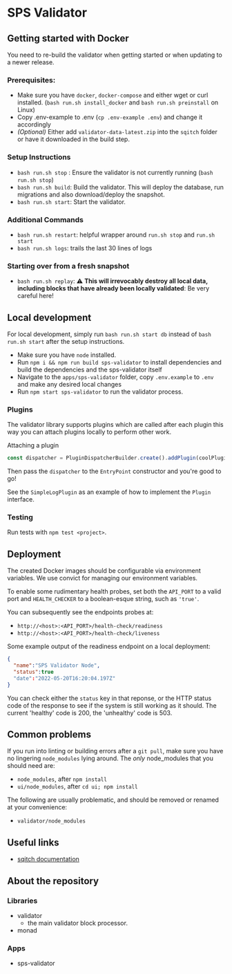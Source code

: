 # SPS Validator
## Getting started with Docker

You need to re-build the validator when getting started or when updating to a newer release.

### Prerequisites:

- Make sure you have `docker`, `docker-compose` and either wget or curl installed. (`bash run.sh install_docker` and `bash run.sh preinstall` on Linux)
- Copy .env-example to .env (`cp .env-example .env`) and change it accordingly
- _(Optional)_ Either add `validator-data-latest.zip` into the `sqitch` folder or have it downloaded in the build step.

### Setup Instructions

- `bash run.sh stop` : Ensure the validator is not currently running (`bash run.sh stop`)
- `bash run.sh build`: Build the validator.  This will deploy the database, run migrations and also download/deploy the snapshot.
- `bash run.sh start`: Start the validator.

### Additional Commands

- `bash run.sh restart`: helpful wrapper around `run.sh stop` and `run.sh start`
- `bash run.sh logs`: trails the last 30 lines of logs

### Starting over from a fresh snapshot

- `bash run.sh replay`:  :warning: **This will irrevocably destroy all local data, including blocks that have already been locally validated**: Be very careful here!

## Local development

For local development, simply run `bash run.sh start db` instead of `bash run.sh start` after the setup instructions.

- Make sure you have `node` installed.
- Run `npm i && npm run build sps-validator` to install dependencies and build the dependencies and the sps-validator itself
- Navigate to the `apps/sps-validator` folder, copy `.env.example` to `.env` and make any desired local changes
- Run `npm start sps-validator` to run the validator process.

### Plugins

The validator library supports plugins which are called after each plugin this way you can attach plugins locally to perform
other work.

Attaching a plugin
```typescript
const dispatcher = PluginDispatcherBuilder.create().addPlugin(coolPlugin).build();
```
Then pass the `dispatcher` to the `EntryPoint` constructor and you're good to go!

See the `SimpleLogPlugin` as an example of how to implement the `Plugin` interface.

### Testing
Run tests with `npm test <project>`.

## Deployment
The created Docker images should be configurable via environment variables. 
We use convict for managing our environment variables.

To enable some rudimentary health probes, set both the `API_PORT` to a
valid port and `HEALTH_CHECKER` to a boolean-esque string, such as
`'true'`. 

You can subsequently see the endpoints probes at:
- `http://<host>:<API_PORT>/health-check/readiness`
- `http://<host>:<API_PORT>/health-check/liveness`

Some example output of the readiness endpoint on a local deployment:
```json
{
  "name":"SPS Validator Node",
  "status":true
  "date":"2022-05-20T16:20:04.197Z"
}
```

You can check either the `status` key in that reponse, or the HTTP status code of the response to see if the system is still working as it should.
The current 'healthy' code is 200, the 'unhealthy' code is 503.

## Common problems
If you run into linting or building errors after a `git pull`, make sure you have no lingering `node_modules` lying around.
The _only_ node_modules that you should need are:
- `node_modules`, after `npm install`
- `ui/node_modules`, after `cd ui; npm install`

The following are usually problematic, and should be removed or renamed at your convenience:
- `validator/node_modules`

## Useful links
- [sqitch documentation](https://sqitch.org/docs/)

## About the repository

### Libraries

- validator
  - the main validator block processor.
- monad

### Apps
- sps-validator
